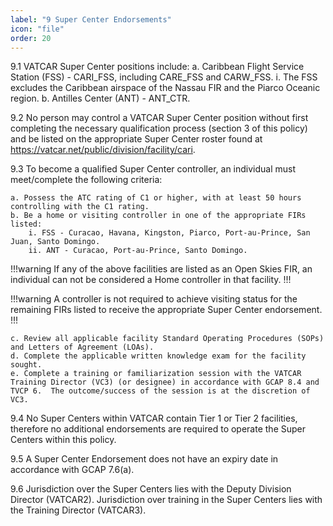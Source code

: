 ```yaml
---
label: "9 Super Center Endorsements"
icon: "file"
order: 20
---
```


9.1 VATCAR Super Center positions include:
    a. Caribbean Flight Service Station (FSS) - CARI_FSS, including CARE_FSS and CARW_FSS.
        i. The FSS excludes the Caribbean airspace of the Nassau FIR and the Piarco Oceanic region.
    b. Antilles Center (ANT) - ANT_CTR.

9.2 No person may control a VATCAR Super Center position without first completing the necessary qualification process (section 3 of this policy) and be listed on the appropriate Super Center roster found at https://vatcar.net/public/division/facility/cari.

9.3 To become a qualified Super Center controller, an individual must meet/complete the following criteria:

    a. Possess the ATC rating of C1 or higher, with at least 50 hours controlling with the C1 rating.
    b. Be a home or visiting controller in one of the appropriate FIRs listed:
        i. FSS - Curacao, Havana, Kingston, Piarco, Port-au-Prince, San Juan, Santo Domingo.
        ii. ANT - Curacao, Port-au-Prince, Santo Domingo.

!!!warning
If any of the above facilities are listed as an Open Skies FIR, an individual can not be considered a Home controller in that facility.
!!!

!!!warning
A controller is not required to achieve visiting status for the remaining FIRs listed to receive the appropriate Super Center endorsement.
!!!

    c. Review all applicable facility Standard Operating Procedures (SOPs) and Letters of Agreement (LOAs).
    d. Complete the applicable written knowledge exam for the facility sought.
    e. Complete a training or familiarization session with the VATCAR Training Director (VC3) (or designee) in accordance with GCAP 8.4 and TVCP 6.  The outcome/success of the session is at the discretion of VC3.

9.4 No Super Centers within VATCAR contain Tier 1 or Tier 2 facilities, therefore no additional endorsements are required to operate the Super Centers within this policy.

9.5 A Super Center Endorsement does not have an expiry date in accordance with GCAP 7.6(a).

9.6 Jurisdiction over the Super Centers lies with the Deputy Division Director (VATCAR2).  Jurisdiction over training in the Super Centers lies with the Training Director (VATCAR3).
